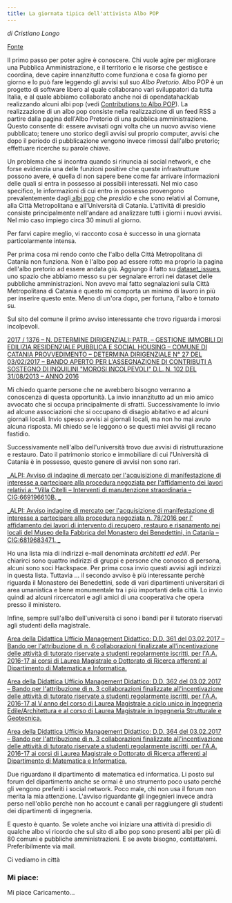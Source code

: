 ```yaml
---
title: La giornata tipica dell'attivista Albo POP
---
```


*di Cristiano Longo*

[Fonte](https://cristianolongo.wordpress.com/2017/02/10/la-giornata-tipica-dellattivista-albo-pop/ "Permalink to La giornata tipica dell'attivista Albo POP")


Il primo passo per poter agire è conoscere. Chi vuole agire per migliorare una Pubblica Amministrazione, e il territorio e le risorse che gestisce e coordina, deve capire innanzitutto come funziona e cosa fa giorno per giorno e lo può fare leggendo gli avvisi sul suo _Albo Pretorio_. Albo POP è un progetto di software libero al quale collaborano vari sviluppatori da tutta Italia, e al quale abbiamo collaborato anche noi di opendatahacklab realizzando alcuni albi pop (vedi [Contributions to Albo POP][1]). La realizzazione di un albo pop consiste nella realizzazione di un feed RSS a partire dalla pagina dell'Albo Pretorio di una pubblica amministrazione. Questo consente di: essere avvisati ogni volta che un nuovo avviso viene pubblicato; tenere uno storico degli avvisi sul proprio computer, avvisi che dopo il periodo di pubblicazione vengono invece rimossi dall'albo pretorio; effettuare ricerche su parole chiave.

Un problema che si incontra quando si rinuncia ai social network, e che forse evidenzia una delle funzioni positive che queste infrastrutture possono avere, è quella di non sapere bene come far arrivare informazioni delle quali si entra in possesso ai possibili interessati. Nel mio caso specifico, le informazioni di cui entro in possesso provengono prevalentemente dagli[ albi pop][2] che _presidio_ e che sono relativi al Comune, alla Città Metropolitana e all'Università di Catania.  L'attività di presidio consiste principalmente nell'andare ad analizzare tutti i giorni i nuovi avvisi. Nel mio caso impiego circa 30 minuti al giorno.

Per farvi capire meglio, vi racconto cosa è successo in una giornata particolarmente intensa.

Per prima cosa mi rendo conto che l'albo della Città Metropolitana di Catania non funziona. Non è l'albo pop ad essere rotto ma proprio la pagina dell'albo pretorio ad essere andata giù. Aggiungo il fatto su [dataset_issues][3], uno spazio che abbiamo messo su per segnalare errori nei dataset delle pubbliche amministrazioni. Non avevo mai fatto segnalazioni sulla Città Metropolitana di Catania e questo mi comporta un minimo di lavoro in più per inserire questo ente. Meno di un'ora dopo, per fortuna, l'albo è tornato su.

Sul sito del comune il primo avviso interessante che trovo riguarda i morosi incolpevoli.

[2017 / 1376 – N. DETERMINE DIRIGENZIALI: PATR. – GESTIONE IMMOBILI DI EDILIZIA RESIDENZIALE PUBBLICA E SOCIAL HOUSING – COMUNE DI CATANIA PROVVEDIMENTO – DETERMINA DIRIGENZIALE N° 27 DEL 03/02/2017 – BANDO APERTO PER L'ASSEGNAZIONE DI CONTRIBUTI A SOSTEGNO DI INQUILINI "MOROSI INCOLPEVOLI" D.L. N. 102 DEL 31/08/2013 – ANNO 2016 ][4]

Mi chiedo quante persone che ne avrebbero bisogno verranno a conoscenza di questa opportunità. La invio innanzitutto ad un mio amico avvocato che si occupa principalmente di sfratti. Successivamente lo invio ad alcune associazioni che si occupano di disagio abitativo e ad alcuni giornali locali. Invio spesso avvisi ai giornali locali, ma non ho mai avuto alcuna risposta. Mi chiedo se le leggono o se questi miei avvisi gli recano fastidio.

Successivamente nell'albo dell'università trovo due avvisi di ristrutturazione e restauro. Dato il patrimonio storico e immobiliare di cui l'Università di Catania è in possesso, questo genere di avvisi non sono rari.

[_ALPI: Avviso di indagine di mercato per l'acquisizione di manifestazione di interesse a partecipare alla procedura negoziata per l'affidamento dei lavori relativi a: "Villa Citelli – Interventi di manutenzione straordinaria – CIG:669196610B. _][5]

[_ALPI: Avviso indagine di mercato per l'acquisizione di manifestazione di interesse a partecipare alla procedura negoziata n. 78/2016 per l' affidamento dei lavori di intervento di recupero, restauro e risanamento nei locali del Museo della Fabbrica del Monastero dei Benedettini, in Catania – CIG:6819683471. _][6]

Ho una lista mia di indirizzi e-mail denominata _architetti ed edili_. Per chiarirci sono quattro indirizzi di gruppi e persone che conosco di persona, alcuni sono soci Hackspace. Per prima cosa invio questi avvisi agli indirizzi in questa lista. Tuttavia … il secondo avviso è più interessante perchè riguarda il Monastero dei Benedettini, sede di vari dipartimenti universitari di area umanistica e bene monumentale tra i più importanti della città. Lo invio quindi ad alcuni rircercatori e agli amici di una cooperativa che opera presso il ministero.

Infine, sempre sull'albo dell'università ci sono i bandi per il tutorato riservati agli studenti della magistrale.

[Area della Didattica Ufficio Management Didattico: D.D. 361 del 03.02.2017 – Bando per l'attribuzione di n. 6 collaborazioni finalizzate all'incentivazione delle attività di tutorato riservate a studenti regolarmente iscritti, per l'A.A. 2016-17 ai corsi di Laurea Magistrale o Dottorato di Ricerca afferenti al Dipartimento di Matematica e Informatica.][7]

[Area della Didattica Ufficio Management Didattico: D.D. 362 del 03.02.2017 – Bando per l'attribuzione di n. 3 collaborazioni finalizzate all'incentivazione delle attività di tutorato riservate a studenti regolarmente iscritti, per l'A.A. 2016-17 al V anno del corso di Laurea Magistrale a ciclo unico in Ingegneria Edile/Architettura e al corso di Laurea Magistrale in Ingegneria Strutturale e Geotecnica.][8]

[Area della Didattica Ufficio Management Didattico: D.D. 364 del 03.02.2017 – Bando per l'attribuzione di n. 3 collaborazioni finalizzate all'incentivazione delle attività di tutorato riservate a studenti regolarmente iscritti, per l'A.A. 2016-17 ai corsi di Laurea Magistrale o Dottorato di Ricerca afferenti al Dipartimento di Matematica e Informatica.][9]

Due riguardano il dipartimento di matematica ed informatica. Li posto sul forum del dipartimento anche se ormai è uno strumento poco usato perché gli vengono preferiti i social network. Poco male, chi non usa il forum non merita la mia attenzione. L'avviso riguardante gli ingegnieri invece andrà perso nell'oblio perchè non ho account e canali per raggiungere gli studenti dei dipartimenti di ingegneria.

E questo è quanto. Se volete anche voi iniziare una attività di presidio di qualche albo vi ricordo che sul sito di albo pop sono presenti albi per più di 80 comuni e pubbliche amministrazioni. E se avete bisogno, contattatemi. Preferibilmente via mail.

Ci vediamo in città

### Mi piace:

Mi piace Caricamento...

[1]: http://opendatahacklab.org/albopop/
[2]: http://albopop.it
[3]: https://github.com/SiciliaHub/dataset_issues
[4]: http://dev.opendatasicilia.it/albopop/catania/sharer.php?anno=2017&numero=1376
[5]: http://dev.opendatasicilia.it/albopop/unict/sharer.php?number=96
[6]: http://dev.opendatasicilia.it/albopop/unict/sharer.php?number=93
[7]: http://dev.opendatasicilia.it/albopop/unict/sharer.php?number=89
[8]: http://dev.opendatasicilia.it/albopop/unict/sharer.php?number=88
[9]: http://dev.opendatasicilia.it/albopop/unict/sharer.php?number=87